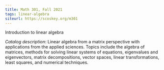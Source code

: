 ```yaml
---
title: Math 301, Fall 2021
tags: linear-algebra
siteurl: https://scoskey.org/m301
---
```


Introduction to linear algebra<!--more-->

*Catalog description*: Linear algebra from a matrix perspective with applications from the applied sciences. Topics include the algebra of matrices, methods for solving linear systems of equations, eigenvalues and eigenvectors, matrix decompositions, vector spaces, linear transformations, least squares, and numerical techniques.

